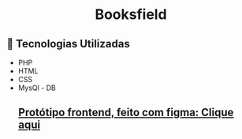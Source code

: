 <h1 align="center"> Booksfield</h1>
<p align="center" Booksfield - Sistema de empréstimos de livros<p>

<h2> 🚀 Tecnologias Utilizadas</h2>
<ul>
 <li>
PHP
  </li>
 <li>
HTML
  </li>
 <li>
CSS
 </li>
 <li>
MysQl - DB
 </li>
<u>

<h2> Protótipo frontend, feito com figma:
<a href="https://www.figma.com/community/file/1045339762131432119">Clique aqui</a>
</h2>

